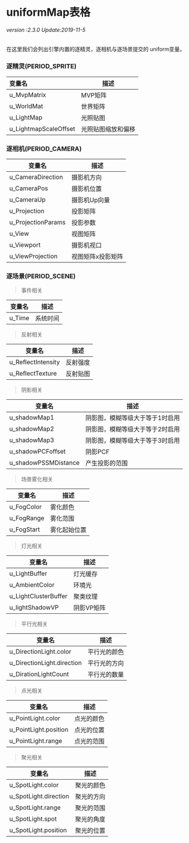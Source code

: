 # uniformMap表格

###### *version :2.3.0   Update:2019-11-5*

在这里我们会列出引擎内置的逐精灵，逐相机与逐场景提交的 uniform变量。

### 逐精灵(PERIOD_SPRITE)

| 变量名                | 描述               |
| :-------------------- | ------------------ |
| u_MvpMatrix           | MVP矩阵            |
| u_WorldMat            | 世界矩阵           |
| u_LightMap            | 光照贴图           |
| u_LightmapScaleOffset | 光照贴图缩放和偏移 |


### 逐相机(PERIOD_CAMERA)

| 变量名             | 描述              |
| ------------------ | ----------------- |
| u_CameraDirection  | 摄影机方向        |
| u_CameraPos        | 摄影机位置        |
| u_CameraUp         | 摄影机Up向量      |
| u_Projection       | 投影矩阵          |
| u_ProjectionParams | 投影参数          |
| u_View             | 视图矩阵          |
| u_Viewport         | 摄影机视口        |
| u_ViewProjection   | 视图矩阵x投影矩阵 |

### 逐场景(PERIOD_SCENE)

> 事件相关

| 变量名          | 描述     |
| --------------- | -------- |
| u_Time                     | 系统时间 |

> 反射相关


| 变量名          | 描述     |
| --------------- | -------- |
| u_ReflectIntensity         | 反射强度                        |
| u_ReflectTexture           | 反射贴图                        |

> 阴影相关

| 变量名               | 描述                            |
| -------------------- | ------------------------------- |
| u_shadowMap1         | 阴影图，模糊等级大于等于1时启用 |
| u_shadowMap2         | 阴影图，模糊等级大于等于2时启用 |
| u_shadowMap3         | 阴影图，模糊等级大于等于3时启用 |
| u_shadowPCFoffset    | 阴影PCF                         |
| u_shadowPSSMDistance | 产生投影的范围                  |

> 场景雾化相关

| 变量名                     | 描述                            |
| -------------------------- | ------------------------------- |
| u_FogColor                 | 雾化颜色                        |
| u_FogRange                 | 雾化范围                        |
| u_FogStart                 | 雾化起始位置                    |

> 灯光相关


| 变量名                     | 描述                            |
| -------------------------- | ------------------------------- |
| u_LightBuffer              | 灯光缓存                        |
| u_AmbientColor  | 环境光   |
| u_LightClusterBuffer       | 聚类纹理 |
| u_lightShadowVP            | 阴影VP矩阵                        |

> 平行光相关


| 变量名                     | 描述         |
| -------------------------- | ------------ |
| u_DirectionLight.color     | 平行光的颜色 |
| u_DirectionLight.direction | 平行光的方向 |
| u_DirationLightCount       | 平行光的数量 |


> 点光相关


| 变量名                     | 描述                            |
| -------------------------- | ------------------------------- |
| u_PointLight.color         | 点光的颜色                      |
| u_PointLight.position      | 点光的位置                      |
| u_PointLight.range         | 点光的范围                      |

> 聚光相关

| 变量名                | 描述       |
| --------------------- | ---------- |
| u_SpotLight.color     | 聚光的颜色 |
| u_SpotLight.direction | 聚光的方向 |
| u_SpotLight.range     | 聚光的范围 |
| u_SpotLight.spot      | 聚光的角度 |
| u_SpotLight.position  | 聚光的位置 |


